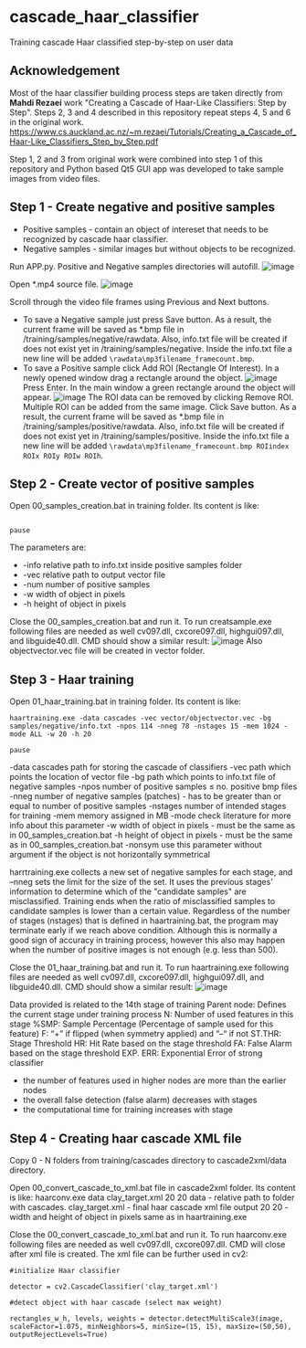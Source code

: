 # cascade_haar_classifier
 Training cascade Haar classified step-by-step on user data
 
## Acknowledgement
Most of the haar classifier building process steps are taken directly from <b>Mahdi Rezaei</b> work "Creating a Cascade of Haar-Like Classifiers: Step by Step".
Steps 2, 3 and 4 described in this repository repeat steps 4, 5 and 6 in the original work.
https://www.cs.auckland.ac.nz/~m.rezaei/Tutorials/Creating_a_Cascade_of_Haar-Like_Classifiers_Step_by_Step.pdf

Step 1, 2 and 3 from original work were combined into step 1 of this repository and Python based Qt5 GUI app was developed to take sample images from video files.

## Step 1 - Create negative and positive samples

- Positive samples - contain an object of intereset that needs to be recognized by cascade haar classifier.
- Negative samples - similar images but without objects to be recognized.

Run APP.py. Positive and Negative samples directories will autofill.
![image](https://user-images.githubusercontent.com/24581566/150626859-722a6083-35d8-4878-8e65-641d340007db.png)

Open \*.mp4 source file.
![image](https://user-images.githubusercontent.com/24581566/150626883-621c59fa-5db3-4ad2-aab5-3bacbe2cdf2e.png)

Scroll through the video file frames using Previous and Next buttons. 

- To save a Negative sample just press Save button. As a result, the current frame will be saved as \*.bmp file in /training/samples/negative/rawdata. Also, info.txt file will be created if does not exist yet in /training/samples/negative. Inside the info.txt file a new line will be added ```\rawdata\mp3filename_framecount.bmp```.
- To save a Positive sample click Add ROI (Rectangle Of Interest). In a newly opened window drag a rectangle around the object.
![image](https://user-images.githubusercontent.com/24581566/150626930-7e05b39b-650a-41ac-b162-03e52cff90fb.png)
Press Enter. In the main window a green rectangle around the object will appear.
![image](https://user-images.githubusercontent.com/24581566/150626934-7cc380de-9552-4b8b-b776-67a995af3e8d.png)
The ROI data can be removed by clicking Remove ROI.
Multiple ROI can be added from the same image.
Click Save button. As a result, the current frame will be saved as \*.bmp file in /training/samples/positive/rawdata. Also, info.txt file will be created if does not exist yet in /training/samples/positive. Inside the info.txt file a new line will be added ```\rawdata\mp3filename_framecount.bmp ROIindex ROIx ROIy ROIw ROIh```.

## Step 2 - Create vector of positive samples

Open 00_samples_creation.bat in training folder. Its content is like:

```createsamples.exe -info samples/positive/info.txt -vec vector/objectvector.vec -num 114 -w 20 -h 20
```
```pause```

The parameters are:
- -info relative path to info.txt inside positive samples folder
- -vec relative path to output vector file
- -num number of positive samples
- -w width of object in pixels
- -h height of object in pixels

Close the 00_samples_creation.bat and run it. To run creatsample.exe following files are needed as well cv097.dll, cxcore097.dll, highgui097.dll, and libguide40.dll.
CMD should show a similar result:
![image](https://user-images.githubusercontent.com/24581566/150627011-a20000fc-d2ff-4413-8a69-9b4fe68b65ae.png)
Also objectvector.vec file will be created in vector folder.

## Step 3 - Haar training

Open 01_haar_training.bat in training folder. Its content is like:

```haartraining.exe -data cascades -vec vector/objectvector.vec -bg samples/negative/info.txt -npos 114 -nneg 78 -nstages 15 -mem 1024 -mode ALL -w 20 -h 20```

```pause```

-data       cascades path for storing the cascade of classifiers
-vec        path which points the location of vector file
-bg         path which points to info.txt file of negative samples
-npos       number of positive samples ≤ no. positive bmp files
-nneg       number of negative samples (patches) - has to be greater than or equal to number of positive samples
-nstages    number of intended stages for training
-mem        memory assigned in MB
-mode       check literature for more info about this parameter
-w          width of object in pixels - must be the same as in 00_samples_creation.bat
-h          height of object in pixels - must be the same as in 00_samples_creation.bat
-nonsym     use this parameter without argument if the object is not horizontally symmetrical

harrtraining.exe collects a new set of negative samples for each stage, and –nneg sets the limit for the size of the set. It uses the previous stages’ information to determine which of the "candidate samples" are misclassified. Training ends when the ratio of misclassified samples to candidate samples is lower than a certain value. Regardless of the number of stages (nstages) that is defined in haartraining.bat, the program may terminate early if we reach above condition. Although this is normally a good sign of accuracy in  training process, however this also may happen when the number of positive images is not enough (e.g. less than 500).

Close the 01_haar_training.bat and run it. To run haartraining.exe following files are needed as well cv097.dll, cxcore097.dll, highgui097.dll, and libguide40.dll.
CMD should show a similar result:
![image](https://user-images.githubusercontent.com/24581566/150627444-947fa3a9-5284-42f8-b59c-7abb058bd792.png)

Data provided is related to the 14th stage of training
Parent node: Defines the current stage under training process
N: Number of used features in this stage
%SMP: Sample Percentage (Percentage of sample used for this feature)
F: “+” if flipped (when symmetry applied) and “–“ if not
ST.THR: Stage Threshold
HR: Hit Rate based on the stage threshold
FA: False Alarm based on the stage threshold
EXP. ERR: Exponential Error of strong classifier

- the number of features used in higher nodes are more than the earlier nodes
- the overall false detection (false alarm) decreases with stages
- the computational time for training increases with stage

## Step 4 - Creating haar cascade XML file

Copy 0 - N folders from training/cascades directory to cascade2xml/data directory.

Open 00_convert_cascade_to_xml.bat file in cascade2xml folder. Its content is like:
haarconv.exe data clay_target.xml 20 20
data - relative path to folder with cascades.
clay_target.xml - final haar cascade xml file output
20 20 - width and height of object in pixels same as in haartraining.exe

Close the 00_convert_cascade_to_xml.bat and run it. To run haarconv.exe following files are needed as well cv097.dll, cxcore097.dll.
CMD will close after xml file is created.
The xml file can be further used in cv2:

```#initialize Haar classifier```

```detector = cv2.CascadeClassifier('clay_target.xml')```

```#detect object with haar cascade (select max weight)```

```rectangles_w_h, levels, weights = detector.detectMultiScale3(image, scaleFactor=1.075, minNeighbors=5, minSize=(15, 15), maxSize=(50,50), outputRejectLevels=True)```
